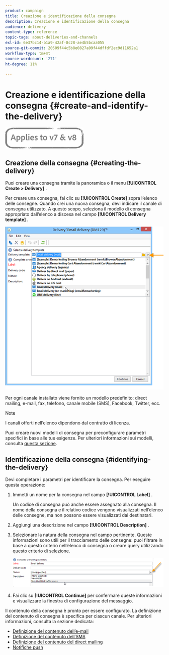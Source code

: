 ```yaml
---
product: campaign
title: Creazione e identificazione della consegna
description: Creazione e identificazione della consegna
audience: delivery
content-type: reference
topic-tags: about-deliveries-and-channels
exl-id: 6e37bc14-b1a9-42af-8c28-ae4b5bcaa055
source-git-commit: 20509f44c5b8e0827a09f44dffdf2ec9d11652a1
workflow-type: tm+mt
source-wordcount: '271'
ht-degree: 11%

---
```


# Creazione e identificazione della consegna {#create-and-identify-the-delivery}

![](../../assets/common.svg)

## Creazione della consegna {#creating-the-delivery}

Puoi creare una consegna tramite la panoramica o il menu **[!UICONTROL Create > Delivery]** .


Per creare una consegna, fai clic su **[!UICONTROL Create]** sopra l’elenco delle consegne. Quando crei una nuova consegna, devi indicare il canale di consegna utilizzato. A questo scopo, seleziona il modello di consegna appropriato dall’elenco a discesa nel campo **[!UICONTROL Delivery template]** .

![](assets/s_ncs_user_wizard_email01_1.png)

Per ogni canale installato viene fornito un modello predefinito: direct mailing, e-mail, fax, telefono, canale mobile (SMS), Facebook, Twitter, ecc.

>[!NOTE]
>
>I canali offerti nell’elenco dipendono dal contratto di licenza.

Puoi creare nuovi modelli di consegna per preconfigurare parametri specifici in base alle tue esigenze. Per ulteriori informazioni sui modelli, consulta [questa sezione](about-templates.md).

## Identificazione della consegna {#identifying-the-delivery}

Devi completare i parametri per identificare la consegna. Per eseguire questa operazione:

1. Immetti un nome per la consegna nel campo **[!UICONTROL Label]** .

   Un codice di consegna può anche essere assegnato alla consegna. Il nome della consegna e il relativo codice vengono visualizzati nell’elenco delle consegne, ma non possono essere visualizzati dai destinatari.

1. Aggiungi una descrizione nel campo **[!UICONTROL Description]** .
1. Selezionare la natura della consegna nel campo pertinente. Queste informazioni sono utili per il tracciamento delle consegne: puoi filtrare in base a questo criterio nell’elenco di consegna o creare query utilizzando questo criterio di selezione.

   ![](assets/s_ncs_user_email_del_nature.png)

1. Fai clic su **[!UICONTROL Continue]** per confermare queste informazioni e visualizzare la finestra di configurazione del messaggio.

Il contenuto della consegna è pronto per essere configurato. La definizione del contenuto di consegna è specifica per ciascun canale. Per ulteriori informazioni, consulta la sezione dedicata:

* [Definizione del contenuto dell’e-mail](defining-the-email-content.md)
* [Definizione del contenuto dell’SMS](sms-create.md#defining-the-sms-content)
* [Definizione del contenuto del direct mailing](defining-the-direct-mail-content.md)
* [Notifiche push](about-mobile-app-channel.md)
